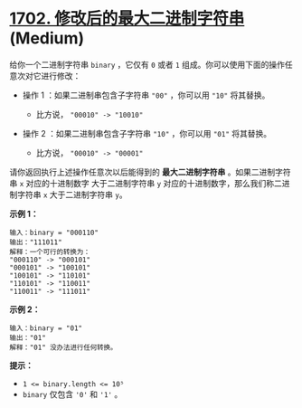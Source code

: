 # [1702. 修改后的最大二进制字符串][link] (Medium)

[link]: https://leetcode.cn/problems/maximum-binary-string-after-change/

给你一个二进制字符串 `binary` ，它仅有 `0` 或者 `1` 组成。你可以使用下面的操作任意次对它进行修改：

- 操作 1 ：如果二进制串包含子字符串 `"00"` ，你可以用 `"10"` 将其替换。

  - 比方说， `"00010" -> "10010"`
- 操作 2 ：如果二进制串包含子字符串 `"10"` ，你可以用 `"01"` 将其替换。

  - 比方说， `"00010" -> "00001"`

请你返回执行上述操作任意次以后能得到的 **最大二进制字符串** 。如果二进制字符串 `x` 对应的十进制数字
大于二进制字符串 `y` 对应的十进制数字，那么我们称二进制字符串 `x` 大于二进制字符串 `y`。

**示例 1：**

```
输入：binary = "000110"
输出："111011"
解释：一个可行的转换为：
"000110" -> "000101"
"000101" -> "100101"
"100101" -> "110101"
"110101" -> "110011"
"110011" -> "111011"
```

**示例 2：**

```
输入：binary = "01"
输出："01"
解释："01" 没办法进行任何转换。
```

**提示：**

- `1 <= binary.length <= 10⁵`
- `binary` 仅包含 `'0'` 和 `'1'` 。

